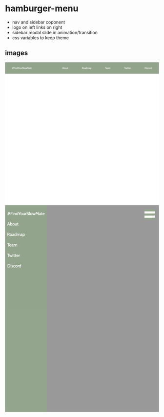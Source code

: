 # hamburger-menu

- nav and sidebar coponent
- logo on left links on right
- sidebar modal slide in animation/transition
- css variables to keep theme


## images
![desktop](./assets/desktop.png)
![mobile](./assets/mobile.png)
